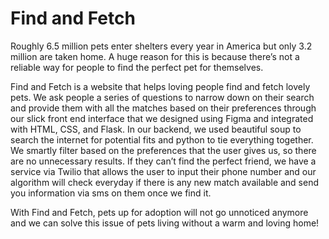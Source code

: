 # Find and Fetch
Roughly 6.5 million pets enter shelters every year in America but only 3.2 million are taken home. A huge reason for this is because there’s not a reliable way for people to find the perfect pet for themselves.

Find and Fetch is a website that helps loving people find and fetch lovely pets. We ask people a series of questions to narrow down on their search and provide them with all the matches based on their preferences through our slick front end interface that we designed using Figma and integrated with HTML, CSS, and Flask. In our backend, we used beautiful soup to search the internet for potential fits and python to tie everything together. We smartly filter based on the preferences that the user gives us, so there are no unnecessary results. If they can’t find the perfect friend, we have a service via Twilio that allows the user to input their phone number and our algorithm will check everyday if there is any new match available and send you information via sms on them once we find it.

With Find and Fetch, pets up for adoption will not go unnoticed anymore and we can solve this issue of pets living without a warm and loving home!
